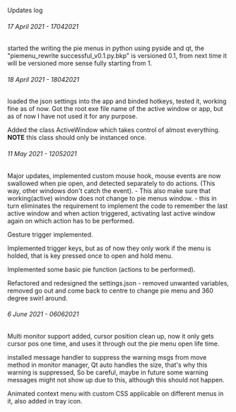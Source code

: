 Updates log

###### 17 April 2021 - 17042021

started the writing the pie menus in python using pyside and qt, the "piemenu_rewrite successful_v0.1.py.bkp" is versioned 0.1, from next time it will be versioned more sense fully starting from 1.

###### 18 April 2021 - 18042021

loaded the json settings into the app and binded hotkeys, tested it, working fine as of now. Got the root exe file name of the active window or app, but as of now I have not used it for any purpose.

Added the class ActiveWindow which takes control of almost everything. **NOTE** this class should only be instanced once.

###### 11 May 2021 - 12052021

Major updates, implemented custom mouse hook, mouse events are now swallowed when pie open, and detected separately to do actions. (This way, other windows don't catch the event). - This also make sure that working(active) window does not change to pie menus window. - this in turn eliminates the requirement to implement the code to remember the last active window and when action triggered, activating last active window again on which action has to be performed.

Gesture trigger implemented.

Implemented trigger keys, but as of now they only work if the menu is holded, that is key pressed once to open and hold menu.

Implemented some basic pie function (actions to be performed).

Refactored and redesigned the settings.json - removed unwanted variables, removed go out and come back to centre to change pie menu and 360 degree swirl around.

###### 6 June 2021 - 06062021

Multi monitor support added, cursor position clean up, now it only gets cursor pos one time, and uses it through out the pie menu open life time.

installed message handler to suppress the warning msgs from move method in monitor manager, Qt auto handles the size, that's why this warning is suppressed, So be careful, maybe in future some warning messages might not show up due to this, although this should not happen.

Animated context menu with custom CSS applicable on different menus in it, also added in tray icon.